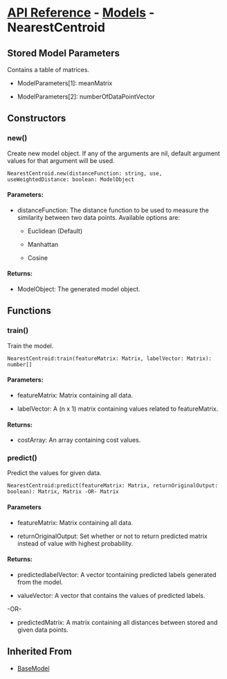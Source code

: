 # [API Reference](../../API.md) - [Models](../Models.md) - NearestCentroid

## Stored Model Parameters

Contains a table of matrices.  

* ModelParameters[1]: meanMatrix

* ModelParameters[2]: numberOfDataPointVector

## Constructors

### new()

Create new model object. If any of the arguments are nil, default argument values for that argument will be used.

```
NearestCentroid.new(distanceFunction: string, use, useWeightedDistance: boolean: ModelObject
```

#### Parameters:

* distanceFunction: The distance function to be used to measure the similarity between two data points. Available options are:

  * Euclidean (Default)

  * Manhattan

  * Cosine

#### Returns:

* ModelObject: The generated model object.

## Functions

### train()

Train the model.

```
NearestCentroid:train(featureMatrix: Matrix, labelVector: Matrix): number[]
```

#### Parameters:

* featureMatrix: Matrix containing all data.

* labelVector: A (n x 1) matrix containing values related to featureMatrix.

#### Returns:

* costArray: An array containing cost values.

### predict()

Predict the values for given data.

```
NearestCentroid:predict(featureMatrix: Matrix, returnOriginalOutput: boolean): Matrix, Matrix -OR- Matrix
```

#### Parameters

* featureMatrix: Matrix containing all data.

* returnOriginalOutput: Set whether or not to return predicted matrix instead of value with highest probability.

#### Returns:

* predictedlabelVector: A vector tcontaining predicted labels generated from the model.

* valueVector: A vector that contains the values of predicted labels.

-OR-

* predictedMatrix: A matrix containing all distances between stored and given data points.

## Inherited From

* [BaseModel](BaseModel.md)
